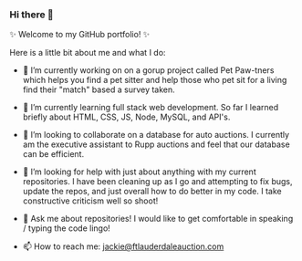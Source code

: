 ### Hi there 👋

✨ Welcome to my GitHub portfolio! ✨

Here is a little bit about me and what I do:

- 🔭 I’m currently working on on a gorup project called Pet Paw-tners which helps you find a pet sitter and help those who pet sit for a living find their "match" based a survey taken. 

- 🌱 I’m currently learning full stack web development. So far I learned briefly about HTML, CSS, JS, Node, MySQL, and API's. 

- 👯 I’m looking to collaborate on a database for auto auctions. I currently am the executive assistant to Rupp auctions and feel that our database can be efficient.

- 🤔 I’m looking for help with just about anything with my current repositories. I have been cleaning up as I go and attempting to fix bugs, update the repos, and just overall how to do better in my code. I take constructive criticism well so shoot! 

- 💬 Ask me about repositories! I would like to get comfortable in speaking / typing the code lingo! 

- 📫 How to reach me: jackie@ftlauderdaleauction.com
